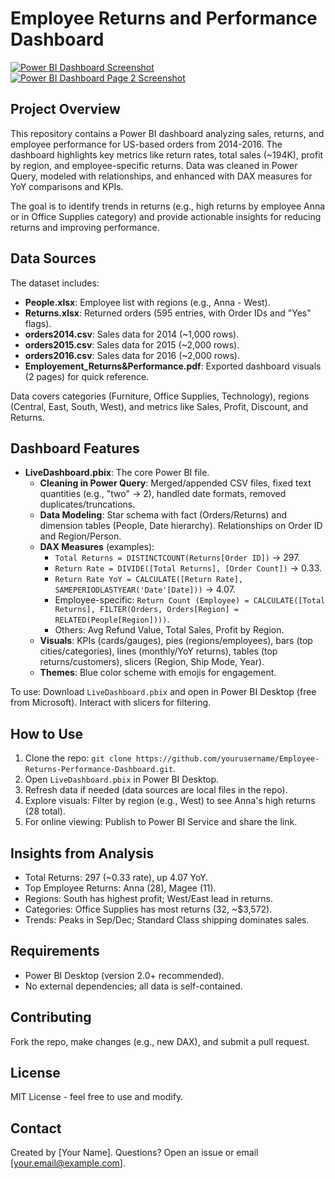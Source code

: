
# Employee Returns and Performance Dashboard

[![Power BI Dashboard Screenshot](link-to-your-first-screenshot.png)](link-to-your-github-raw-screenshot)  
[![Power BI Dashboard Page 2 Screenshot](link-to-your-second-screenshot.png)](link-to-your-github-raw-screenshot)

## Project Overview
This repository contains a Power BI dashboard analyzing sales, returns, and employee performance for US-based orders from 2014-2016. The dashboard highlights key metrics like return rates, total sales (~194K), profit by region, and employee-specific returns. Data was cleaned in Power Query, modeled with relationships, and enhanced with DAX measures for YoY comparisons and KPIs.

The goal is to identify trends in returns (e.g., high returns by employee Anna or in Office Supplies category) and provide actionable insights for reducing returns and improving performance.

## Data Sources
The dataset includes:
- **People.xlsx**: Employee list with regions (e.g., Anna - West).
- **Returns.xlsx**: Returned orders (595 entries, with Order IDs and "Yes" flags).
- **orders2014.csv**: Sales data for 2014 (~1,000 rows).
- **orders2015.csv**: Sales data for 2015 (~2,000 rows).
- **orders2016.csv**: Sales data for 2016 (~2,000 rows).
- **Employement_Returns&Performance.pdf**: Exported dashboard visuals (2 pages) for quick reference.

Data covers categories (Furniture, Office Supplies, Technology), regions (Central, East, South, West), and metrics like Sales, Profit, Discount, and Returns.

## Dashboard Features
- **LiveDashboard.pbix**: The core Power BI file.
  - **Cleaning in Power Query**: Merged/appended CSV files, fixed text quantities (e.g., "two" -> 2), handled date formats, removed duplicates/truncations.
  - **Data Modeling**: Star schema with fact (Orders/Returns) and dimension tables (People, Date hierarchy). Relationships on Order ID and Region/Person.
  - **DAX Measures** (examples):
    - `Total Returns = DISTINCTCOUNT(Returns[Order ID])` → 297.
    - `Return Rate = DIVIDE([Total Returns], [Order Count])` → 0.33.
    - `Return Rate YoY = CALCULATE([Return Rate], SAMEPERIODLASTYEAR('Date'[Date]))` → 4.07.
    - Employee-specific: `Return Count (Employee) = CALCULATE([Total Returns], FILTER(Orders, Orders[Region] = RELATED(People[Region])))`.
    - Others: Avg Refund Value, Total Sales, Profit by Region.
  - **Visuals**: KPIs (cards/gauges), pies (regions/employees), bars (top cities/categories), lines (monthly/YoY returns), tables (top returns/customers), slicers (Region, Ship Mode, Year).
  - **Themes**: Blue color scheme with emojis for engagement.

To use: Download `LiveDashboard.pbix` and open in Power BI Desktop (free from Microsoft). Interact with slicers for filtering.

## How to Use
1. Clone the repo: `git clone https://github.com/yourusername/Employee-Returns-Performance-Dashboard.git`.
2. Open `LiveDashboard.pbix` in Power BI Desktop.
3. Refresh data if needed (data sources are local files in the repo).
4. Explore visuals: Filter by region (e.g., West) to see Anna's high returns (28 total).
5. For online viewing: Publish to Power BI Service and share the link.

## Insights from Analysis
- Total Returns: 297 (~0.33 rate), up 4.07 YoY.
- Top Employee Returns: Anna (28), Magee (11).
- Regions: South has highest profit; West/East lead in returns.
- Categories: Office Supplies has most returns (32, ~$3,572).
- Trends: Peaks in Sep/Dec; Standard Class shipping dominates sales.

## Requirements
- Power BI Desktop (version 2.0+ recommended).
- No external dependencies; all data is self-contained.

## Contributing
Fork the repo, make changes (e.g., new DAX), and submit a pull request.

## License
MIT License - feel free to use and modify.

## Contact
Created by [Your Name]. Questions? Open an issue or email [your.email@example.com].
